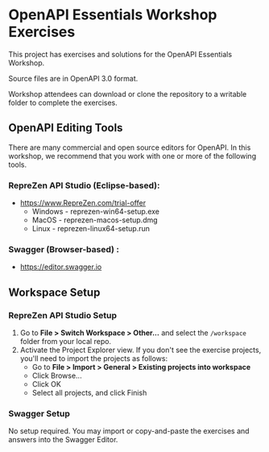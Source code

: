 # OpenAPI Essentials Workshop Exercises
This project has exercises and solutions for the  OpenAPI Essentials Workshop. 

Source files are in OpenAPI 3.0 format.

Workshop attendees can download or clone the repository to a writable folder to complete the exercises. 

## OpenAPI Editing Tools

There are many commercial and open source editors for OpenAPI. In this workshop, we recommend that you work with one or more of the following tools.

### RepreZen API Studio (Eclipse-based):
* https://www.RepreZen.com/trial-offer
    * Windows - reprezen-win64-setup.exe
    * MacOS - reprezen-macos-setup.dmg
    * Linux - reprezen-linux64-setup.run

### Swagger (Browser-based) :
* https://editor.swagger.io

## Workspace Setup

### RepreZen API Studio Setup
1. Go to **File > Switch Workspace > Other...** and select the `/workspace` folder from your local repo.
2. Activate the Project Explorer view. If you don't see the exercise projects, you'll need to import the projects as follows:
    * Go to **File > Import > General > Existing projects into workspace**
    * Click Browse...
    * Click OK
    * Select all projects, and click Finish

### Swagger Setup

No setup required. You may import or copy-and-paste the exercises and answers into the Swagger Editor.
